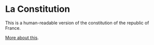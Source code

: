 # La Constitution

This is a human-readable version of the constitution of the republic of France.

[More about this](http://geoffrey.io/la-constitution.html).